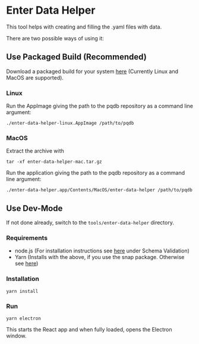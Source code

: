 # Enter Data Helper

This tool helps with creating and filling the .yaml files with data.

There are two possible ways of using it:

## Use Packaged Build (Recommended)

Download a packaged build for your system [here](https://github.com/cryptoeng/pqdb/releases) (Currently Linux and MacOS are supported).

### Linux

Run the AppImage giving the path to the pqdb repository as a command line argument:

```
./enter-data-helper-linux.AppImage /path/to/pqdb
```

### MacOS

Extract the archive with
```
tar -xf enter-data-helper-mac.tar.gz
```

Run the application giving the path to the pqdb repository as a command line argument:
```
./enter-data-helper.app/Contents/MacOS/enter-data-helper /path/to/pqdb
```

## Use Dev-Mode

If not done already, switch to the `tools/enter-data-helper` directory.

### Requirements

* node.js (For installation instructions see [here](/README.md) under Schema Validation)
* Yarn (Installs with the above, if you use the snap package. Otherwise see [here](https://classic.yarnpkg.com/en/docs/install/))

### Installation

```
yarn install
```

### Run

```
yarn electron
```

This starts the React app and when fully loaded, opens the Electron window.
